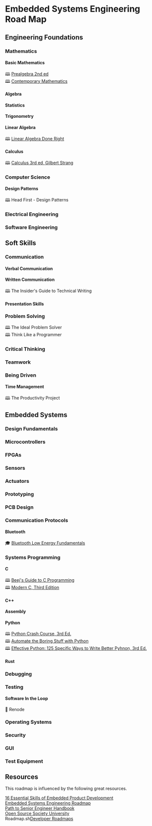 # Embedded Systems Engineering Road Map

## Engineering Foundations

### Mathematics

#### Basic Mathematics

&#128366; [Prealgebra 2nd ed](https://openstax.org/details/books/prealgebra-2e)  
&#128366; [Contemporary Mathematics](https://openstax.org/details/books/contemporary-mathematics)  

#### Algebra

#### Statistics

#### Trigonometry

#### Linear Algebra

&#128366; [Linear Algebra Done Right](https://linear.axler.net/)  

#### Calculus

&#128366; [Calculus 3rd ed, Gilbert Strang](https://ocw.mit.edu/courses/res-18-001-calculus-fall-2023/pages/textbook/)

### Computer Science

#### Design Patterns

&#128366; Head First - Design Patterns

### Electrical Engineering

### Software Engineering

## Soft Skills

### Communication

#### Verbal Communication

#### Written Communication

&#128366; The Insider's Guide to Technical Writing  

#### Presentation Skills

### Problem Solving

&#128366; The Ideal Problem Solver  
&#128366; Think Like a Programmer  

### Critical Thinking

### Teamwork

### Being Driven

#### Time Management

&#128366; The Productivity Project

## Embedded Systems

### Design Fundamentals

### Microcontrollers

### FPGAs

### Sensors

### Actuators

### Prototyping

### PCB Design

### Communication Protocols

#### Bluetooth

&#127891; [Bluetooth Low Energy Fundamentals](https://academy.nordicsemi.com/courses/bluetooth-low-energy-fundamentals/)  

### Systems Programming

#### C

&#128366; [Beej's Guide to C Programming](https://beej.us/guide/bgc/)  
&#128366; [Modern C, Third Edition](https://www.manning.com/books/modern-c-third-edition)  

#### C++

#### Assembly

#### Python

&#128366; [Python Crash Course, 3rd Ed.](https://nostarch.com/python-crash-course-3rd-edition)  
&#128366; [Automate the Boring Stuff with Python](https://automatetheboringstuff.com/)  
&#128366; [Effective Python: 125 Specific Ways to Write Better Pyhnon, 3rd Ed.](https://www.pearson.com/en-us/subject-catalog/p/effective-python-125-specific-ways-to-write-better-python/P200000010820/9780138172275)  

#### Rust

### Debugging

### Testing

#### Software In the Loop

&#128279; Renode

### Operating Systems

### Security

### GUI

### Test Equipment

## Resources

This roadmap is influenced by the following great resources.

[16 Essential Skills of Embedded Product Development](https://swedishembedded.com/product/skills)  
[Embedded Systems Engineering Roadmap](https://github.com/m3y54m/Embedded-Engineering-Roadmap)  
[Path to Senior Engineer Handbook](https://github.com/jordan-cutler/path-to-senior-engineer-handbook)  
[Open Source Society University](https://github.com/ossu/computer-science)  
Roadmap.sh[Developer Roadmaps](https://roadmap.sh/)  
